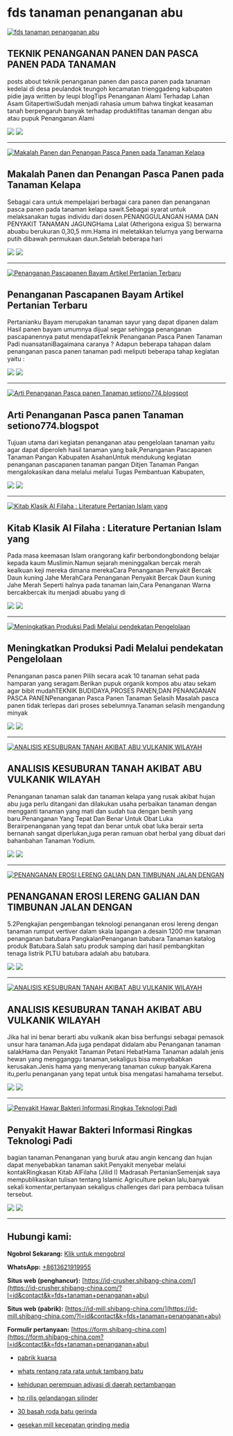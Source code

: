# fds tanaman penanganan abu

<a href="https://swt.shibang-china.com/?l=id&img&k=fds+tanaman+penanganan+abu" target="_blank">![fds tanaman penanganan abu](http://static.shibang-china.com/all-800x300/762.jpg)</a>

## TEKNIK PENANGANAN PANEN DAN PASCA PANEN PADA TANAMAN
posts about teknik penanganan panen dan pasca panen pada tanaman kedelai di desa peulandok teungoh kecamatan trienggadeng kabupaten pidie jaya written by leupi blogTips Penanganan Alami Terhadap Lahan Asam GitapertiwiSudah menjadi rahasia umum bahwa tingkat keasaman tanah berpengaruh banyak terhadap produktifitas tanaman dengan abu atau pupuk Penanganan Alami


<a href="https://whatsapp.shibangsoft.com/WhatsApp.php" target="_blank" title="WhatsApp">![](http://static.shibang-china.com/icon/whatsapp.png)</a> <a href="https://swt.shibang-china.com/?l=id&icon&k=fds+tanaman+penanganan+abu" target="_blank">![](http://static.shibang-china.com/icon/chat-id.png)</a>

---

<a href="https://swt.shibang-china.com/?l=id&img&k=fds+tanaman+penanganan+abu" target="_blank">![Makalah Panen dan Penangan Pasca Panen pada Tanaman Kelapa](http://static.shibang-china.com/all-800x300/687.jpg)</a>

## Makalah Panen dan Penangan Pasca Panen pada Tanaman Kelapa
Sebagai cara untuk mempelajari berbagai cara panen dan penanganan pasca panen pada tanaman kelapa sawit.Sebagai syarat untuk melaksanakan tugas individu dari dosen.PENANGGULANGAN HAMA DAN PENYAKIT TANAMAN JAGUNGHama Lalat (Atherigona exigua S) berwarna abuabu berukuran 0,30,5 mm.Hama ini meletakkan telurnya yang berwarna putih dibawah permukaan daun.Setelah beberapa hari


<a href="https://whatsapp.shibangsoft.com/WhatsApp.php" target="_blank" title="WhatsApp">![](http://static.shibang-china.com/icon/whatsapp.png)</a> <a href="https://swt.shibang-china.com/?l=id&icon&k=fds+tanaman+penanganan+abu" target="_blank">![](http://static.shibang-china.com/icon/chat-id.png)</a>

---

<a href="https://swt.shibang-china.com/?l=id&img&k=fds+tanaman+penanganan+abu" target="_blank">![Penanganan Pascapanen Bayam Artikel Pertanian Terbaru](http://static.shibang-china.com/all-800x300/487.jpg)</a>

## Penanganan Pascapanen Bayam Artikel Pertanian Terbaru
Pertanianku Bayam merupakan tanaman sayur yang dapat dipanen dalam Hasil panen bayam umumnya dijual segar sehingga penanganan pascapanennya patut mendapatTeknik Penanganan Pasca Panen Tanaman Padi nuansataniBagaimana caranya ? Adapun beberapa tahapan dalam penanganan pasca panen tanaman padi meliputi beberapa tahap kegiatan yaitu :


<a href="https://whatsapp.shibangsoft.com/WhatsApp.php" target="_blank" title="WhatsApp">![](http://static.shibang-china.com/icon/whatsapp.png)</a> <a href="https://swt.shibang-china.com/?l=id&icon&k=fds+tanaman+penanganan+abu" target="_blank">![](http://static.shibang-china.com/icon/chat-id.png)</a>

---

<a href="https://swt.shibang-china.com/?l=id&img&k=fds+tanaman+penanganan+abu" target="_blank">![Arti Penanganan Pasca panen Tanaman setiono774.blogspot](http://static.shibang-china.com/all-800x300/11.jpg)</a>

## Arti Penanganan Pasca panen Tanaman setiono774.blogspot
Tujuan utama dari kegiatan penanganan atau pengelolaan tanaman yaitu agar dapat diperoleh hasil tanaman yang baik,Penanganan Pascapanen Tanaman Pangan Kabupaten AsahanUntuk mendukung kegiatan penanganan pascapanen tanaman pangan Ditjen Tanaman Pangan mengalokasikan dana melalui melalui Tugas Pembantuan Kabupaten,


<a href="https://whatsapp.shibangsoft.com/WhatsApp.php" target="_blank" title="WhatsApp">![](http://static.shibang-china.com/icon/whatsapp.png)</a> <a href="https://swt.shibang-china.com/?l=id&icon&k=fds+tanaman+penanganan+abu" target="_blank">![](http://static.shibang-china.com/icon/chat-id.png)</a>

---

<a href="https://swt.shibang-china.com/?l=id&img&k=fds+tanaman+penanganan+abu" target="_blank">![Kitab Klasik Al Filaha : Literature Pertanian Islam yang](http://static.shibang-china.com/all-800x300/639.jpg)</a>

## Kitab Klasik Al Filaha : Literature Pertanian Islam yang
Pada masa keemasan Islam orangorang kafir berbondongbondong belajar kepada kaum Muslimin.Namun sejarah meninggalkan bercak merah kealkuan keji mereka dimana merekaCara Penanganan Penyakit Bercak Daun kuning Jahe MerahCara Penanganan Penyakit Bercak Daun kuning Jahe Merah Seperti halnya pada tanaman lain,Cara Penanganan Warna bercakbercak itu menjadi abuabu yang di


<a href="https://whatsapp.shibangsoft.com/WhatsApp.php" target="_blank" title="WhatsApp">![](http://static.shibang-china.com/icon/whatsapp.png)</a> <a href="https://swt.shibang-china.com/?l=id&icon&k=fds+tanaman+penanganan+abu" target="_blank">![](http://static.shibang-china.com/icon/chat-id.png)</a>

---

<a href="https://swt.shibang-china.com/?l=id&img&k=fds+tanaman+penanganan+abu" target="_blank">![Meningkatkan Produksi Padi Melalui pendekatan Pengelolaan](http://static.shibang-china.com/all-800x300/989.jpg)</a>

## Meningkatkan Produksi Padi Melalui pendekatan Pengelolaan
Penanganan pasca panen Pilih secara acak 10 tanaman sehat pada hamparan yang seragam.Berikan pupuk organik kompos abu atau sekam agar bibit mudahTEKNIK BUDIDAYA,PROSES PANEN,DAN PENANGANAN PASCA PANENPenanganan Pasca Panen Tanaman Selasih Masalah pasca panen tidak terlepas dari proses sebelumnya.Tanaman selasih mengandung minyak


<a href="https://whatsapp.shibangsoft.com/WhatsApp.php" target="_blank" title="WhatsApp">![](http://static.shibang-china.com/icon/whatsapp.png)</a> <a href="https://swt.shibang-china.com/?l=id&icon&k=fds+tanaman+penanganan+abu" target="_blank">![](http://static.shibang-china.com/icon/chat-id.png)</a>

---

<a href="https://swt.shibang-china.com/?l=id&img&k=fds+tanaman+penanganan+abu" target="_blank">![ANALISIS KESUBURAN TANAH AKIBAT ABU VULKANIK WILAYAH](http://static.shibang-china.com/all-800x300/702.jpg)</a>

## ANALISIS KESUBURAN TANAH AKIBAT ABU VULKANIK WILAYAH
Penanganan tanaman salak dan tanaman kelapa yang rusak akibat hujan abu juga perlu ditangani dan dilakukan usaha perbaikan tanaman dengan mengganti tanaman yang mati dan sudah tua dengan benih yang baru.Penanganan Yang Tepat Dan Benar Untuk Obat Luka Berairpenanganan yang tepat dan benar untuk obat luka berair serta bernanah sangat diperlukan,juga peran ramuan obat herbal yang dibuat dari bahanbahan Tanaman Yodium.


<a href="https://whatsapp.shibangsoft.com/WhatsApp.php" target="_blank" title="WhatsApp">![](http://static.shibang-china.com/icon/whatsapp.png)</a> <a href="https://swt.shibang-china.com/?l=id&icon&k=fds+tanaman+penanganan+abu" target="_blank">![](http://static.shibang-china.com/icon/chat-id.png)</a>

---

<a href="https://swt.shibang-china.com/?l=id&img&k=fds+tanaman+penanganan+abu" target="_blank">![PENANGANAN EROSI LERENG GALIAN DAN TIMBUNAN JALAN DENGAN](http://static.shibang-china.com/all-800x300/466.jpg)</a>

## PENANGANAN EROSI LERENG GALIAN DAN TIMBUNAN JALAN DENGAN
5.2Pengkajian pengembangan teknologi penanganan erosi lereng dengan tanaman rumput vertiver dalam skala lapangan a.desain 1200 mw tanaman penanganan batubara PangkalanPenanganan batubara Tanaman katalog produk Batubara.Salah satu produk samping dari hasil pembangkitan tenaga listrik PLTU batubara adalah abu batubara.


<a href="https://whatsapp.shibangsoft.com/WhatsApp.php" target="_blank" title="WhatsApp">![](http://static.shibang-china.com/icon/whatsapp.png)</a> <a href="https://swt.shibang-china.com/?l=id&icon&k=fds+tanaman+penanganan+abu" target="_blank">![](http://static.shibang-china.com/icon/chat-id.png)</a>

---

<a href="https://swt.shibang-china.com/?l=id&img&k=fds+tanaman+penanganan+abu" target="_blank">![ANALISIS KESUBURAN TANAH AKIBAT ABU VULKANIK WILAYAH](http://static.shibang-china.com/all-800x300/687.jpg)</a>

## ANALISIS KESUBURAN TANAH AKIBAT ABU VULKANIK WILAYAH
Jika hal ini benar berarti abu vulkanik akan bisa berfungsi sebagai pemasok unsur hara tanaman.Ada juga pendapat didalam abu Penanganan tanaman salakHama dan Penyakit Tanaman Petani HebatHama Tanaman adalah jenis hewan yang mengganggu tanaman,sekaligus bisa menyebabkan kerusakan.Jenis hama yang menyerang tanaman cukup banyak.Karena itu,perlu penanganan yang tepat untuk bisa mengatasi hamahama tersebut.


<a href="https://whatsapp.shibangsoft.com/WhatsApp.php" target="_blank" title="WhatsApp">![](http://static.shibang-china.com/icon/whatsapp.png)</a> <a href="https://swt.shibang-china.com/?l=id&icon&k=fds+tanaman+penanganan+abu" target="_blank">![](http://static.shibang-china.com/icon/chat-id.png)</a>

---

<a href="https://swt.shibang-china.com/?l=id&img&k=fds+tanaman+penanganan+abu" target="_blank">![Penyakit Hawar Bakteri Informasi Ringkas Teknologi Padi](http://static.shibang-china.com/all-800x300/196.jpg)</a>

## Penyakit Hawar Bakteri Informasi Ringkas Teknologi Padi
bagian tanaman.Penanganan yang buruk atau angin kencang dan hujan dapat menyebabkan tanaman sakit.Penyakit menyebar melalui kontakRingkasan Kitab AlFilaha (Jilid I) Madrasah PertanianSemenjak saya mempublikasikan tulisan tentang Islamic Agriculture pekan lalu,banyak sekali komentar,pertanyaan sekaligus challenges dari para pembaca tulisan tersebut.


<a href="https://whatsapp.shibangsoft.com/WhatsApp.php" target="_blank" title="WhatsApp">![](http://static.shibang-china.com/icon/whatsapp.png)</a> <a href="https://swt.shibang-china.com/?l=id&icon&k=fds+tanaman+penanganan+abu" target="_blank">![](http://static.shibang-china.com/icon/chat-id.png)</a>

---
## Hubungi kami:

**Ngobrol Sekarang:** [Klik untuk mengobrol](https://swt.shibang-china.com?l=id&contact&k=fds+tanaman+penanganan+abu)

**WhatsApp:**  [+8613621919955](https://whatsapp.shibangsoft.com/WhatsApp.php)

**Situs web (penghancur):** [https://id-crusher.shibang-china.com/](https://id-crusher.shibang-china.com/?l=id&contact&k=fds+tanaman+penanganan+abu)

**Situs web (pabrik):** [https://id-mill.shibang-china.com/](https://id-mill.shibang-china.com/?l=id&contact&k=fds+tanaman+penanganan+abu)

**Formulir pertanyaan:** [https://form.shibang-china.com](https://form.shibang-china.com?l=id&contact&k=fds+tanaman+penanganan+abu)

* [pabrik kuarsa](../34/pabrik%20kuarsa.md)

* [whats rentang rata rata untuk tambang batu](../31/whats%20rentang%20rata%20rata%20untuk%20tambang%20batu.md)

* [kehidupan perempuan adivasi di daerah pertambangan](../32/kehidupan%20perempuan%20adivasi%20di%20daerah%20pertambangan.md)

* [hp rilis gelandangan silinder](../40/hp%20rilis%20gelandangan%20silinder.md)

* [30 basah roda batu gerinda](../40/30%20basah%20roda%20batu%20gerinda.md)

* [gesekan mill kecepatan grinding media](../37/gesekan%20mill%20kecepatan%20grinding%20media.md)